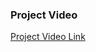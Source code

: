 ### Project Video



[Project Video Link](https://drive.google.com/file/d/1rdEy-02bcNeEvJUXMJ83L5AYOpMVj1sZ/view?usp=sharing)